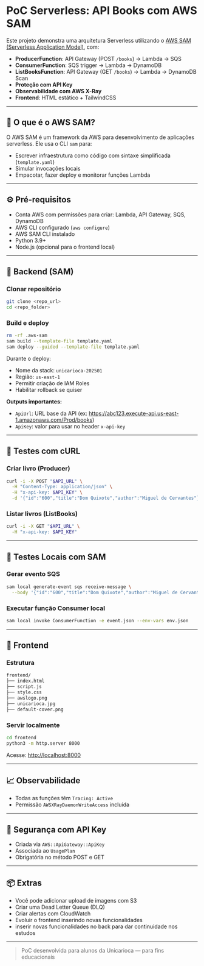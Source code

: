 # PoC Serverless: API Books com AWS SAM

Este projeto demonstra uma arquitetura Serverless utilizando o [AWS SAM (Serverless Application Model)](https://docs.aws.amazon.com/serverless-application-model/latest/developerguide/what-is-sam.html), com:

- **ProducerFunction**: API Gateway (POST `/books`) → Lambda → SQS
- **ConsumerFunction**: SQS trigger → Lambda → DynamoDB
- **ListBooksFunction**: API Gateway (GET `/books`) → Lambda → DynamoDB Scan
- **Proteção com API Key**
- **Observabilidade com AWS X-Ray**
- **Frontend**: HTML estático + TailwindCSS

---

## 🧰 O que é o AWS SAM?

O AWS SAM é um framework da AWS para desenvolvimento de aplicações serverless. Ele usa o CLI `sam` para:
- Escrever infraestrutura como código com sintaxe simplificada (`template.yaml`)
- Simular invocações locais
- Empacotar, fazer deploy e monitorar funções Lambda

---

## ⚙️ Pré-requisitos

- Conta AWS com permissões para criar: Lambda, API Gateway, SQS, DynamoDB
- AWS CLI configurado (`aws configure`)
- AWS SAM CLI instalado
- Python 3.9+
- Node.js (opcional para o frontend local)

---

## 🚀 Backend (SAM)

### Clonar repositório

```bash
git clone <repo_url>
cd <repo_folder>
```

### Build e deploy

```bash
rm -rf .aws-sam
sam build --template-file template.yaml
sam deploy --guided --template-file template.yaml
```

Durante o deploy:

- Nome da stack: `unicarioca-202501`
- Região: `us-east-1`
- Permitir criação de IAM Roles
- Habilitar rollback se quiser

**Outputs importantes:**

- `ApiUrl`: URL base da API (ex: https://abc123.execute-api.us-east-1.amazonaws.com/Prod/books)
- `ApiKey`: valor para usar no header `x-api-key`

---

## 🧪 Testes com cURL

### Criar livro (Producer)

```bash
curl -i -X POST "$API_URL" \
  -H "Content-Type: application/json" \
  -H "x-api-key: $API_KEY" \
  -d '{"id":"600","title":"Dom Quixote","author":"Miguel de Cervantes"}'
```

### Listar livros (ListBooks)

```bash
curl -i -X GET "$API_URL" \
  -H "x-api-key: $API_KEY"
```

---

## 🧪 Testes Locais com SAM

### Gerar evento SQS

```bash
sam local generate-event sqs receive-message \
  --body '{"id":"600","title":"Dom Quixote","author":"Miguel de Cervantes"}' > event.json
```

### Executar função Consumer local

```bash
sam local invoke ConsumerFunction -e event.json --env-vars env.json
```

---

## 🎨 Frontend

### Estrutura

```bash
frontend/
├── index.html
├── script.js
├── style.css
├── awslogo.png
├── unicarioca.jpg
├── default-cover.png
```

### Servir localmente

```bash
cd frontend
python3 -m http.server 8000
```

Acesse: [http://localhost:8000](http://localhost:8000)

---

## 📈 Observabilidade

- Todas as funções têm `Tracing: Active`
- Permissão `AWSXRayDaemonWriteAccess` incluída

---

## 🔐 Segurança com API Key

- Criada via `AWS::ApiGateway::ApiKey`
- Associada ao `UsagePlan`
- Obrigatória no método POST e GET

---

## 📦 Extras

- Você pode adicionar upload de imagens com S3
- Criar uma Dead Letter Queue (DLQ)
- Criar alertas com CloudWatch
- Evoluir o frontend inserindo novas funcionalidades
- inserir novas funcionalidades no back para dar continuidade nos estudos

---

> PoC desenvolvida para alunos da Unicarioca — para fins educacionais